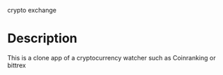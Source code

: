 crypto exchange
# Description
This is a clone app of a cryptocurrency watcher such as Coinranking or bittrex

